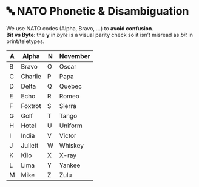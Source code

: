 # 🔤 NATO Phonetic & Disambiguation

We use NATO codes (Alpha, Bravo, …) to **avoid confusion**.  
**Bit vs Byte**: the **y** in *byte* is a visual parity check so it isn’t misread as *bit* in print/teletypes.

| A | Alpha | N | November |
|---|---|---|---|
| B | Bravo | O | Oscar |
| C | Charlie | P | Papa |
| D | Delta | Q | Quebec |
| E | Echo | R | Romeo |
| F | Foxtrot | S | Sierra |
| G | Golf | T | Tango |
| H | Hotel | U | Uniform |
| I | India | V | Victor |
| J | Juliett | W | Whiskey |
| K | Kilo | X | X-ray |
| L | Lima | Y | Yankee |
| M | Mike | Z | Zulu |
